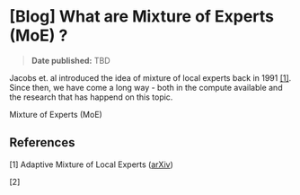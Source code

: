 # [Blog] What are Mixture of Experts (MoE) ?

> **Date published:** TBD

<!--
Background
- Need for mixture of experts.
- History of MoE and how old is the concept
  - Initial results in 1990s
-->
Jacobs et. al introduced the idea of mixture of local experts back in 1991 [[1]](#first_paper). Since then, we have come a long way - both in the compute available and the research that has happend on this topic.

Mixture of Experts (MoE)

<!-- ![mixture_of_experts_initial_paper](../data/images/what_are_mixture_of_experts/mixture_of_experts_initial_paper.png) -->

<!-- 
Thought experiment on MoE - Understanding the concept using basic example.
-->


<!-- MoE for deep learning -->


## References
<a id="first_paper">[1]</a> 
Adaptive Mixture of Local Experts ([arXiv](https://www.cs.toronto.edu/~hinton/absps/jjnh91.pdf))

<a id="2">[2]</a> 

